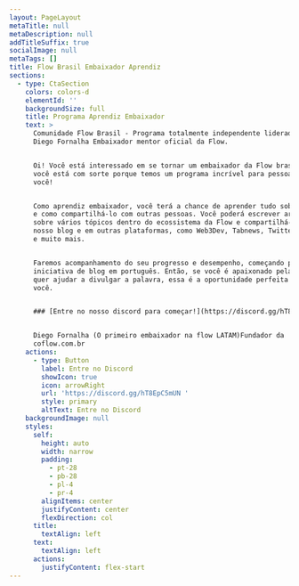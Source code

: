 ```yaml
---
layout: PageLayout
metaTitle: null
metaDescription: null
addTitleSuffix: true
socialImage: null
metaTags: []
title: Flow Brasil Embaixador Aprendiz
sections:
  - type: CtaSection
    colors: colors-d
    elementId: ''
    backgroundSize: full
    title: Programa Aprendiz Embaixador
    text: >
      Comunidade Flow Brasil - Programa totalmente independente liderado por
      Diego Fornalha Embaixador mentor oficial da Flow.


      Oi! Você está interessado em se tornar um embaixador da Flow brasil? Bem,
      você está com sorte porque temos um programa incrível para pessoas como
      você!


      Como aprendiz embaixador, você terá a chance de aprender tudo sobre o Flow
      e como compartilhá-lo com outras pessoas. Você poderá escrever artigos
      sobre vários tópicos dentro do ecossistema da Flow e compartilhá-los em
      nosso blog e em outras plataformas, como Web3Dev, Tabnews, Twitter, Medium
      e muito mais.


      Faremos acompanhamento do seu progresso e desempenho, começando pela nossa
      iniciativa de blog em português. Então, se você é apaixonado pela Flow e
      quer ajudar a divulgar a palavra, essa é a oportunidade perfeita para
      você.


      ### [Entre no nosso discord para começar!](https://discord.gg/hT8EpC5mUN)


      Diego Fornalha (O primeiro embaixador na flow LATAM)Fundador da
      coflow.com.br
    actions:
      - type: Button
        label: Entre no Discord
        showIcon: true
        icon: arrowRight
        url: 'https://discord.gg/hT8EpC5mUN '
        style: primary
        altText: Entre no Discord
    backgroundImage: null
    styles:
      self:
        height: auto
        width: narrow
        padding:
          - pt-28
          - pb-28
          - pl-4
          - pr-4
        alignItems: center
        justifyContent: center
        flexDirection: col
      title:
        textAlign: left
      text:
        textAlign: left
      actions:
        justifyContent: flex-start
---
```

